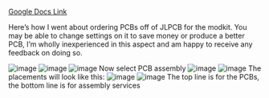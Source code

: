 [Google Docs Link](https://docs.google.com/document/d/1lXlm5Rkuk57U9H8ZfG8ebI7v9hPCBv__bzJ77-HJGrs/edit?usp=sharing)

Here’s how I went about ordering PCBs off of JLPCB for the modkit. You may be able to change settings on it to save money or produce a better PCB, I’m wholly inexperienced in this aspect and am happy to receive any feedback on doing so.


![image](https://imgur.com/wRvCjyC)
![image](https://imgur.com/I7qGZWf )
![image](https://imgur.com/AgZEwjy )
Now select PCB assembly
![image](https://imgur.com/nCdFoxH )
![image](https://imgur.com/LViEc9o )
The placements will look like this:
![image](https://imgur.com/igK6OiS )
![image](https://imgur.com/0gIE5t8 )
The top line is for the PCBs, the bottom line is for assembly services


